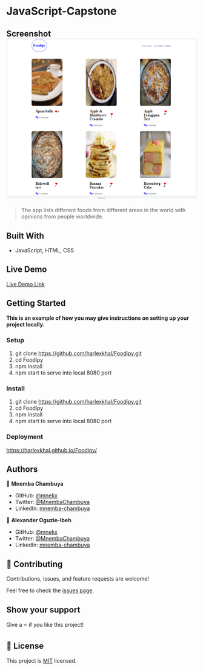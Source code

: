 # JavaScript-Capstone

## Screenshot ![see](./src/assets/images/screenshot.png?raw=true 'Title')

> The app lists different foods from different areas in the world with opinions from people worldwide.

## Built With

- JavaScript, HTML, CSS

## Live Demo

[Live Demo Link](https://harlexkhal.github.io/Foodipy/)

## Getting Started

**This is an example of how you may give instructions on setting up your project locally.**

### Setup

1. git clone https://github.com/harlexkhal/Foodipy.git
2. cd Foodipy
3. npm install
4. npm start to serve into local 8080 port

### Install

1. git clone https://github.com/harlexkhal/Foodipy.git
2. cd Foodipy
3. npm install
4. npm start to serve into local 8080 port

### Deployment

https://harlexkhal.github.io/Foodipy/

## Authors

👤 **Mnemba Chambuya**

- GitHub: [@mnekx](https://github.com/mnekx)
- Twitter: [@MnembaChambuya](https://twitter.com/MnembaChambuya)
- LinkedIn: [mnemba-chambuya](https://linkedin.com/in/mnemba-chambuya)

👤 **Alexander Oguzie-Ibeh**

- GitHub: [@mnekx](https://github.com/harlexkhal)
- Twitter: [@MnembaChambuya](https://twitter.com/harlexkhal)
- LinkedIn: [mnemba-chambuya](https://www.linkedin.com/in/alexander-oguzie-ibeh-776814164/)

## 🤝 Contributing

Contributions, issues, and feature requests are welcome!

Feel free to check the [issues page](../../issues/).

## Show your support

Give a ⭐️ if you like this project!

## 📝 License

This project is [MIT](./MIT.md) licensed.
